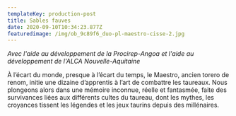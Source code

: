 ```yaml
---
templateKey: production-post
title: Sables fauves
date: 2020-09-10T10:34:23.877Z
featuredimage: /img/ob_9c89f6_duo-pl-maestro-cisse-2.jpg
---
```

*Avec l'aide au développement de la Procirep-Angoa et l'aide au développement de l'ALCA Nouvelle-Aquitaine*

À l’écart du monde, presque à l’écart du temps, le Maestro, ancien torero de renom, initie une dizaine d’apprentis à l’art de combattre les taureaux. Nous plongeons alors dans une mémoire inconnue, réelle et fantasmée, faite des survivances liées aux différents cultes du taureau, dont les mythes, les croyances tissent les légendes et les jeux taurins depuis des millénaires.